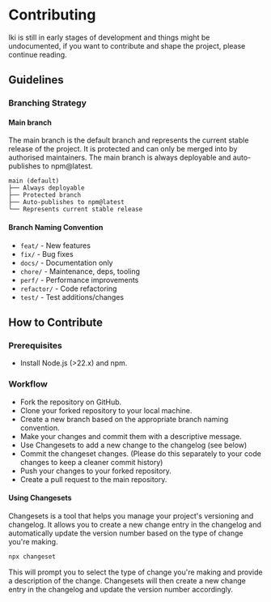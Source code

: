 # Contributing

Iki is still in early stages of development and things might be undocumented, if you want to contribute and shape the project, please continue reading.

## Guidelines

### Branching Strategy

#### Main branch

The main branch is the default branch and represents the current stable release of the project. It is protected and can only be merged into by authorised maintainers. The main branch is always deployable and auto-publishes to npm@latest.

```
main (default)
├── Always deployable
├── Protected branch
├── Auto-publishes to npm@latest
└── Represents current stable release
```

#### Branch Naming Convention

- `feat/` - New features
- `fix/` - Bug fixes
- `docs/` - Documentation only
- `chore/` - Maintenance, deps, tooling
- `perf/` - Performance improvements
- `refactor/` - Code refactoring
- `test/` - Test additions/changes

## How to Contribute

### Prerequisites

- Install Node.js (>22.x) and npm.

### Workflow

- Fork the repository on GitHub.
- Clone your forked repository to your local machine.
- Create a new branch based on the appropriate branch naming convention.
- Make your changes and commit them with a descriptive message.
- Use Changesets to add a new change to the changelog (see below)
- Commit the changeset changes. (Please do this separately to your code changes to keep a cleaner commit history)
- Push your changes to your forked repository.
- Create a pull request to the main repository.

#### Using Changesets

Changesets is a tool that helps you manage your project's versioning and changelog. It allows you to create a new change entry in the changelog and automatically update the version number based on the type of change you're making.

```bash
npx changeset
```

This will prompt you to select the type of change you're making and provide a description of the change. Changesets will then create a new change entry in the changelog and update the version number accordingly.
